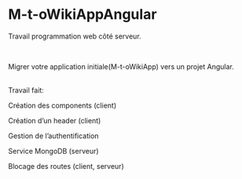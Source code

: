 # M-t-oWikiAppAngular

<p>Travail programmation web côté serveur.</p>
<br>
<p>Migrer votre application initiale(M-t-oWikiApp) vers un
projet Angular.</p>
<br>
Travail fait:
<p>Création des components (client)</p>
<p>Création d’un header (client)</p>
<p>Gestion de l’authentification</p>
<p>Service MongoDB (serveur)</p>
<p>Blocage des routes (client, serveur)</p>
